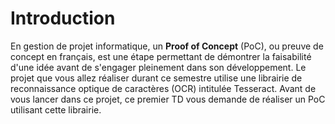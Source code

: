 # Introduction

En gestion de projet informatique, un **Proof of Concept** (PoC), ou 
preuve de concept en français, est une étape permettant de démontrer la
faisabilité d'une idée avant de s'engager pleinement dans son 
développement. Le projet que vous allez réaliser durant ce
semestre utilise une librairie de reconnaissance optique de caractères (OCR) intitulée Tesseract.
Avant de vous lancer dans ce projet, ce premier TD vous demande de 
réaliser un PoC utilisant cette librairie.
